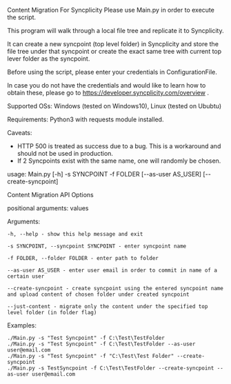 Content Migration For Syncplicity Please use Main.py in order to execute the script.

This program will walk through a local file tree and replicate it to Syncplicity.

It can create a new syncpoint (top level folder) in Syncplicity and store the file tree under that syncpoint or create the exact same tree with current top lever folder as the syncpoint.

Before using the script, please enter your credentials in ConfigurationFile.

In case you do not have the credentials and would like to learn how to obtain these, please go to https://developer.syncplicity.com/overview .

Supported OSs: Windows (tested on Windows10), Linux (tested on Ububtu)

Requirements: Python3 with requests module installed.

Caveats:

* HTTP 500 is treated as success due to a bug. This is a workaround and should not be used in production.
* If 2 Syncpoints exist with the same name, one will randomly be chosen.

usage: Main.py [-h] -s SYNCPOINT -f FOLDER [--as-user AS_USER] [--create-syncpoint]

Content Migration API Options

positional arguments: values

Arguments:

    -h, --help - show this help message and exit

    -s SYNCPOINT, --syncpoint SYNCPOINT - enter syncpoint name

    -f FOLDER, --folder FOLDER - enter path to folder

    --as-user AS_USER - enter user email in order to commit in name of a certain user

    --create-syncpoint - create syncpoint using the entered syncpoint name and upload content of chosen folder under created syncpoint

    --just-content - migrate only the content under the specified top level folder (in folder flag)

Examples:

    ./Main.py -s "Test Syncpoint" -f C:\Test\TestFolder
    ./Main.py -s "Test Syncpoint" -f C:\Test\TestFolder --as-user user@email.com
    ./Main.py -s "Test Syncpoint" -f "C:\Test\Test Folder" --create-syncpoint
    ./Main.py -s TestSyncpoint -f C:\Test\TestFolder --create-syncpoint --as-user user@email.com

